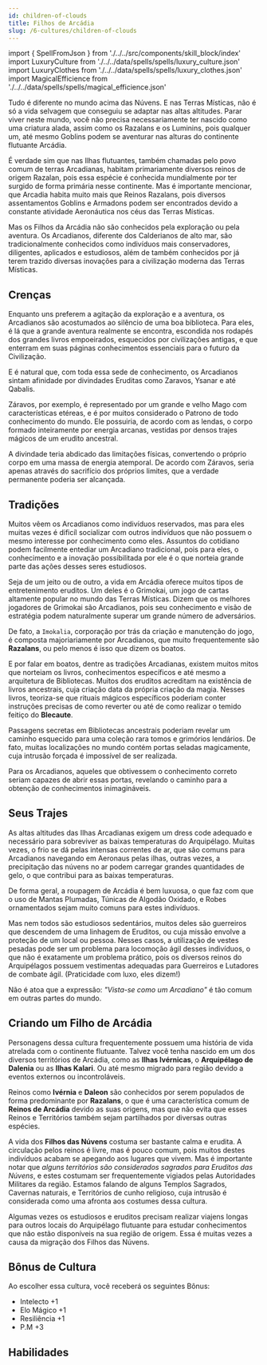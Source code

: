 ```yaml
---
id: children-of-clouds
title: Filhos de Arcádia
slug: /6-cultures/children-of-clouds
---
```


import { SpellFromJson } from './../../src/components/skill_block/index'
import LuxuryCulture from './../../data/spells/spells/luxury_culture.json'
import LuxuryClothes from './../../data/spells/spells/luxury_clothes.json'
import MagicalEfficience from './../../data/spells/spells/magical_efficience.json'

Tudo é diferente no mundo acima das Núvens. E nas Terras Místicas, não é só a vida selvagem que conseguiu se adaptar nas altas altitudes. Parar viver neste mundo, você não precisa necessariamente ter nascido como uma criatura alada, assim como os Razalans e os Luminins, pois qualquer um, até mesmo Goblins podem se aventurar nas alturas do continente flutuante Arcádia.

É verdade sim que nas Ilhas flutuantes, também chamadas pelo povo comum de terras Arcadianas, habitam primariamente diversos reinos de origem Razalan, pois essa espécie é conhecida mundialmente por ter surgido de forma primária nesse continente. Mas é importante mencionar, que Arcadia habita muito mais que Reinos Razalans, pois diversos assentamentos Goblins e Armadons podem ser encontrados devido a constante atividade Aeronáutica nos céus das Terras Místicas.

Mas os Filhos da Arcádia não são conhecidos pela exploração ou pela aventura.
Os Arcadianos, diferente dos Calderianos de alto mar, são tradicionalmente conhecidos como indivíduos mais conservadores, diligentes, aplicados e estudiosos, além de também conhecidos por já terem trazido diversas inovações para a civilização moderna das Terras Místicas.

## Crenças

Enquanto uns preferem a agitação da exploração e a aventura, os Arcadianos são acostumados ao silêncio de uma boa biblioteca. Para eles, é lá que a grande aventura realmente se encontra, escondida nos rodapés dos grandes livros empoeirados, esquecidos por civilizações antigas, e que enterram em suas páginas conhecimentos essenciais para o futuro da Civilização.

E é natural que, com toda essa sede de conhecimento, os Arcadianos sintam afinidade por divindades Eruditas como Zaravos, Ysanar e até Qabalis.

Záravos, por exemplo, é representado por um grande e velho Mago com características etéreas, e é por muitos considerado o Patrono de todo conhecimento do mundo. Ele possuiria, de acordo com as lendas, o corpo formado inteiramente por energia arcanas, vestidas por densos trajes mágicos de um erudito ancestral.

A divindade teria abdicado das limitações físicas, convertendo o próprio corpo em uma massa de energia atemporal. De acordo com Záravos, seria apenas através do sacrifício dos próprios limites, que a verdade permanente poderia ser alcançada.

## Tradições

Muitos vêem os Arcadianos como indivíduos reservados, mas para eles muitas vezes é dificíl socializar com outros indivíduos que não possuem o mesmo interesse por conhecimento como eles.
Assuntos do cotidiano podem facilmente entediar um Arcadiano tradicional, pois para eles, o conhecimento e a inovação possibilitada por ele é o que norteia grande parte das ações desses seres estudiosos.

Seja de um jeito ou de outro, a vida em Arcádia oferece muitos tipos de entretenimento eruditos. Um deles é o Grimokai, um jogo de cartas altamente popular no mundo das Terras Místicas.
Dizem que os melhores jogadores de Grimokai são Arcadianos, pois seu conhecimento e visão de estratégia podem naturalmente superar um grande número de adversários.

De fato, a `Imokalia`, corporação por trás da criação e manutenção do jogo, é composta majoriariamente por Arcadianos, que muito frequentemente são **Razalans**, ou pelo menos é isso que dizem os boatos.

E por falar em boatos, dentre as tradições Arcadianas, existem muitos mitos que norteiam os livros, conhecimentos específicos e até mesmo a arquitetura de Bibliotecas.
Muitos dos eruditos acreditam na existência de livros ancestrais, cuja criação data da própria criação da magia. Nesses livros, teoriza-se que rituais mágicos específicos poderiam conter instruções precisas de como reverter ou até de como realizar o temido feitiço do **Blecaute**.

Passagens secretas em Bibliotecas ancestrais poderiam revelar um caminho esquecido para uma coleção rara tomos e grimórios lendários.
De fato, muitas localizações no mundo contém portas seladas magicamente, cuja intrusão forçada é impossível de ser realizada.

Para os Arcadianos, aqueles que obtivessem o conhecimento correto seriam capazes de abrir essas portas, revelando o caminho para a obtenção de conhecimentos inimagináveis.

## Seus Trajes

As altas altitudes das Ilhas Arcadianas exigem um dress code adequado e necessário para sobreviver as baixas temperaturas do Arquipélago.
Muitas vezes, o frio se dá pelas intensas correntes de ar, que são comuns para Arcadianos navegando em Aeronaus pelas ilhas, outras vezes, a precipitação das núvens no ar podem carregar grandes quantidades de gelo, o que contribui para as baixas temperaturas.

De forma geral, a roupagem de Arcádia é bem luxuosa, o que faz com que o uso de Mantas Plumadas, Túnicas de Algodão Oxidado, e Robes ornamentados sejam muito comuns para estes indivíduos.

Mas nem todos são estudiosos sedentários, muitos deles são guerreiros que descendem de uma linhagem de Eruditos, ou cuja missão envolve a proteção de um local ou pessoa.
Nesses casos, a utilização de vestes pesadas pode ser um problema para locomoção ágil desses indivíduos, o que não é exatamente um problema prático, pois os diversos reinos do Arquipélagos possuem vestimentas adequadas para Guerreiros e Lutadores de combate ágil. (Praticidade com luxo, eles dizem!)

Não é atoa que a expressão: *"Vista-se como um Arcadiano"* é tão comum em outras partes do mundo.

## Criando um Filho de Arcádia

Personagens dessa cultura frequentemente possuem uma história de vida atrelada com o continente flutuante. Talvez você tenha nascido em um dos diversos territórios de Arcádia, como as **Ilhas Ivérnicas**, o **Arquipélago de Dalenia** ou as **Ilhas Kalari**. Ou até mesmo migrado para região devido a eventos externos ou incontroláveis.

Reinos como **Ivérnia** e **Daleon** são conhecidos por serem populados de forma predominante por **Razalans**,  o que é uma característica comum de **Reinos de Arcádia** devido as suas origens, mas que não evita que esses Reinos e Territórios também sejam partilhados por diversas outras espécies.

A vida dos **Filhos das Núvens** costuma ser bastante calma e erudita. A circulação pelos reinos é livre, mas é pouco comum, pois muitos destes indivíduos acabam se apegando aos lugares que vivem.
Mas é importante notar que *alguns territórios são considerados sagrados para Eruditos das Núvens*, e estes costumam ser frequentemente vigiados pelas Autoridades Militares da região.
Estamos falando de alguns Templos Sagrados, Cavernas naturais, e Territórios de cunho religioso, cuja intrusão é considerada como uma afronta aos costumes dessa cultura.

Algumas vezes os estudiosos e eruditos precisam realizar viajens longas para outros locais do Arquipélago flutuante para estudar conhecimentos que não estão disponíveis na sua região de origem. Essa é muitas vezes a causa da migração dos Filhos das Núvens.

## Bônus de Cultura

Ao escolher essa cultura, você receberá os seguintes Bônus:

- Intelecto +1
- Elo Mágico +1
- Resiliência +1
- P.M +3

## Habilidades

<SpellFromJson spellData={LuxuryCulture} />
<SpellFromJson spellData={LuxuryClothes} />
<SpellFromJson spellData={MagicalEfficience} />
